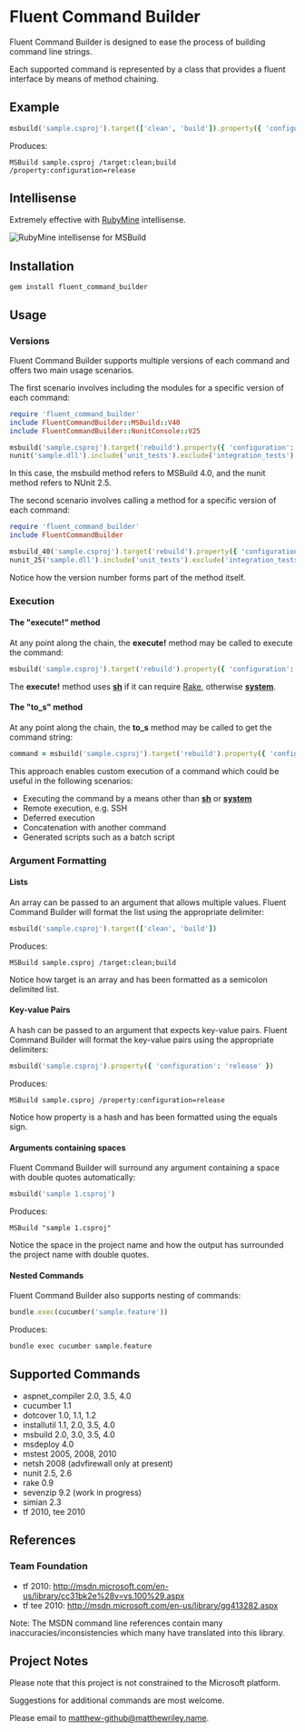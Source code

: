 # Fluent Command Builder

Fluent Command Builder is designed to ease the process of building command line strings.

Each supported command is represented by a class that provides a fluent interface by means of method chaining.

## Example

```ruby
msbuild('sample.csproj').target(['clean', 'build']).property({ 'configuration': 'release' })
```

Produces:

    MSBuild sample.csproj /target:clean;build /property:configuration=release

## Intellisense

Extremely effective with [RubyMine](http://www.jetbrains.com/ruby/) intellisense.

![RubyMine intellisense for MSBuild](https://github.com/mattriley/fluent_command_builder/raw/master/readme/msbuild_intellisense.png)

## Installation

    gem install fluent_command_builder

## Usage

### Versions

Fluent Command Builder supports multiple versions of each command and offers two main usage scenarios.

The first scenario involves including the modules for a specific version of each command:

```ruby
require 'fluent_command_builder'
include FluentCommandBuilder::MSBuild::V40
include FluentCommandBuilder::NunitConsole::V25

msbuild('sample.csproj').target('rebuild').property({ 'configuration': 'release' }).execute!
nunit('sample.dll').include('unit_tests').exclude('integration_tests').execute!
```

In this case, the msbuild method refers to MSBuild 4.0, and the nunit method refers to NUnit 2.5.

The second scenario involves calling a method for a specific version of each command:

```ruby
require 'fluent_command_builder'
include FluentCommandBuilder

msbuild_40('sample.csproj').target('rebuild').property({ 'configuration': 'release' }).execute!
nunit_25('sample.dll').include('unit_tests').exclude('integration_tests').execute!
```

Notice how the version number forms part of the method itself.

### Execution

#### The "execute!" method

At any point along the chain, the __execute!__ method may be called to execute the command:

```ruby
msbuild('sample.csproj').target('rebuild').property({ 'configuration': 'release' }).execute!
```

The __execute!__ method uses __[sh]__ if it can require [Rake], otherwise __[system]__.

#### The "to_s" method

At any point along the chain, the __to_s__ method may be called to get the command string:

```ruby
command = msbuild('sample.csproj').target('rebuild').property({ 'configuration': 'release' }).to_s
```

This approach enables custom execution of a command which could be useful in the following scenarios:

- Executing the command by a means other than __[sh]__ or __[system]__
- Remote execution, e.g. SSH
- Deferred execution
- Concatenation with another command
- Generated scripts such as a batch script

[sh]: http://rake.rubyforge.org/classes/FileUtils.html#M000018
[Rake]: http://rake.rubyforge.org/
[system]: http://www.ruby-doc.org/core-1.9.3/Kernel.html#method-i-system

### Argument Formatting

#### Lists

An array can be passed to an argument that allows multiple values.
Fluent Command Builder will format the list using the appropriate delimiter:

```ruby
msbuild('sample.csproj').target(['clean', 'build'])
```

Produces:

    MSBuild sample.csproj /target:clean;build

Notice how target is an array and has been formatted as a semicolon delimited list.

#### Key-value Pairs

A hash can be passed to an argument that expects key-value pairs.
Fluent Command Builder will format the key-value pairs using the appropriate delimiters:

```ruby
msbuild('sample.csproj').property({ 'configuration': 'release' })
```

Produces:

    MSBuild sample.csproj /property:configuration=release

Notice how property is a hash and has been formatted using the equals sign.

#### Arguments containing spaces

Fluent Command Builder will surround any argument containing a space with double quotes automatically:

```ruby
msbuild('sample 1.csproj')
```

Produces:

    MSBuild "sample 1.csproj"

Notice the space in the project name and how the output has surrounded the project name with double quotes.

#### Nested Commands

Fluent Command Builder also supports nesting of commands:

```ruby
bundle.exec(cucumber('sample.feature'))
```

Produces:

    bundle exec cucumber sample.feature

## Supported Commands

- aspnet_compiler 2.0, 3.5, 4.0
- cucumber 1.1
- dotcover 1.0, 1.1, 1.2
- installutil 1.1, 2.0, 3.5, 4.0
- msbuild 2.0, 3.0, 3.5, 4.0
- msdeploy 4.0
- mstest 2005, 2008, 2010
- netsh 2008 (advfirewall only at present)
- nunit 2.5, 2.6
- rake 0.9
- sevenzip 9.2 (work in progress)
- simian 2.3
- tf 2010, tee 2010

## References

### Team Foundation

- tf 2010: http://msdn.microsoft.com/en-us/library/cc31bk2e%28v=vs.100%29.aspx
- tf tee 2010: http://msdn.microsoft.com/en-us/library/gg413282.aspx

Note: The MSDN command line references contain many inaccuracies/inconsistencies which many have translated into this library.

## Project Notes

Please note that this project is not constrained to the Microsoft platform.

Suggestions for additional commands are most welcome.

Please email to matthew-github@matthewriley.name.